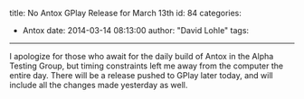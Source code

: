 title: No Antox GPlay Release for March 13th
id: 84
categories:
  - Antox
date: 2014-03-14 08:13:00
author: "David Lohle"
tags:
---

I apologize for those who await for the daily build of Antox in the Alpha Testing Group, but timing constraints left me away from the computer the entire day. There will be a release pushed to GPlay later today, and will include all the changes made yesterday as well.